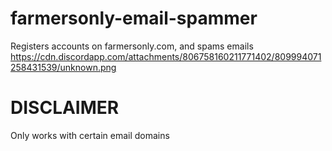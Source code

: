# farmersonly-email-spammer
Registers accounts on farmersonly.com, and spams emails
https://cdn.discordapp.com/attachments/806758160211771402/809994071258431539/unknown.png

# DISCLAIMER
Only works with certain email domains
